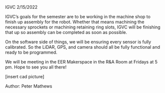 IGVC 2/15/2022



IGVC’s goals for the semester are to be working in the machine shop to finish up assembly for the robot. Whether that means machining the necessary sprockets or machining retaining ring slots, IGVC will be finishing that up so assembly can be completed as soon as possible.

On the software side of things, we will be ensuring every sensor is fully calibrated. So the LiDAR, GPS, and camera should all be fully functional and ready to be programmed.

We will be meeting in the EER Makerspace in the R&A Room at Fridays at 5 pm. Hope to see you all there!



[insert cad picture]



Author: Peter Mathews